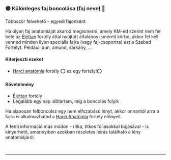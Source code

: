 ### 🟣 Különleges faj boncolása (faj neve) 🔁

Többször felvehető - egyedi fajonként.

Ha olyan faj anatómiáját akarod megismerni, amely KM-ed szerint nem fér bele az [Élettan](../fortelyok.altalanos/elettan.md) fortély által nyújtott általános ismereti körbe, akkor fel kell venned minden ilyen speciális fajra (vagy faj-csoportra) ezt a Szabad Fortélyt. Például: aun, amund, sárkány, ...
#### Kiterjeszti ezeket

- [Harci anatómia](../fortelyok.harci/harci_anatomia.md) fortély ⭕ ez egy fortély!⭕

#### Követelmény

- [Élettan](../fortelyok.altalanos/elettan.md) fortély
- Legalább egy nap időtartam, míg a boncolás folyik

Ha alaposan felboncolsz egy nem elfszabású lényt, akkor onnantól arra a fajra is alkalmazhatod a [Harci Anatómia](../fortelyok.harci/harci_anatomia.md) fortély előnyeit.

A fenti információ más módon - ritka, titkos fóliásokkal bújásával - is kinyerhető, amennyiben azokban részletes leírás található a lény anatómiájáról.

<br />

---
